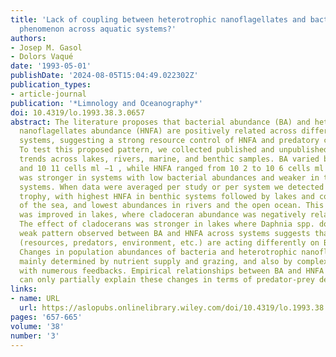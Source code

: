 ```yaml
---
title: 'Lack of coupling between heterotrophic nanoflagellates and bacteria: A general
  phenomenon across aquatic systems?'
authors:
- Josep M. Gasol
- Dolors Vaqué
date: '1993-05-01'
publishDate: '2024-08-05T15:04:49.022302Z'
publication_types:
- article-journal
publication: '*Limnology and Oceanography*'
doi: 10.4319/lo.1993.38.3.0657
abstract: The literature proposes that bacterial abundance (BA) and heterotrophic
  nanoflagellates abundance (HNFA) are positively related across different aquatic
  systems, suggesting a strong resource control of HNFA and predatory control of BA.
  To test this proposed pattern, we collected published and unpublished data and analyzed
  trends across lakes, rivers, marine, and benthic samples. BA varied between 10 5
  and 10 11 cells ml −1 , while HNFA ranged from 10 2 to 10 6 cells ml −1 . The relationship
  was stronger in systems with low bacterial abundances and weaker in the most bacteria‐rich
  systems. When data were averaged per study or per system we detected a trend with
  trophy, with highest HNFA in benthic systems followed by lakes and coastal areas
  of the sea, and lowest abundances in rivers and the open ocean. This relationship
  was improved in lakes, where cladoceran abundance was negatively related to HNFA.
  The effect of cladocerans was stronger in lakes where Daphnia spp. dominated. The
  weak pattern observed between BA and HNFA across systems suggests that several factors
  (resources, predators, environment, etc.) are acting differently on BA and HNFA.
  Changes in population abundances of bacteria and heterotrophic nanoflagellates are
  mainly determined by nutrient supply and grazing, and also by complex trophic interactions
  with numerous feedbacks. Empirical relationships between BA and HNFA across systems
  can only partially explain these changes in terms of predator‐prey dependence.
links:
- name: URL
  url: https://aslopubs.onlinelibrary.wiley.com/doi/10.4319/lo.1993.38.3.0657
pages: '657-665'
volume: '38'
number: '3'
---
```

